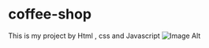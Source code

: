 # coffee-shop
This is my project by Html , css and Javascript 
![Image Alt]([image_url](https://github.com/ahmedgalalsy/coffee-shop/blob/271ffc50f69ca664c1e4c3c4b49828ba9b228a93/Screenshot%202025-06-22%20212220.png))
